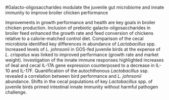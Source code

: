 #Galacto-oligosaccharides modulate the juvenile gut microbiome and innate immunity to improve broiler chicken performance

Improvements in growth performance and health are key goals in broiler chicken production. Inclusion of prebiotic galacto-oligosaccharides in broiler feed enhanced the growth rate and feed conversion of chickens relative to a calorie-matched control diet. Comparison of the cecal microbiota identified key differences in abundance of *Lactobacillus* spp. Increased levels of *L. johnsonii* in GOS-fed juvenile birds at the expense of *L. crispatus* was linked to improved performance (growth rate and market weight). Investigation of the innate immune responses highlighted increases of ileal and cecal IL-17A gene expression counterposed to a decrease in IL-10 and IL-17F. Quantification of the autochthonous *Lactobacillus* ssp. revealed a correlation between bird performance and *L. johnsonii* abundance. Shifts in the cecal populations of key *Lactobacillus* spp. of juvenile birds primed intestinal innate immunity without harmful pathogen challenge.
